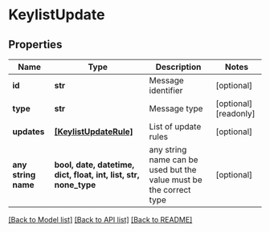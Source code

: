 # KeylistUpdate


## Properties
Name | Type | Description | Notes
------------ | ------------- | ------------- | -------------
**id** | **str** | Message identifier | [optional] 
**type** | **str** | Message type | [optional] [readonly] 
**updates** | [**[KeylistUpdateRule]**](KeylistUpdateRule.md) | List of update rules | [optional] 
**any string name** | **bool, date, datetime, dict, float, int, list, str, none_type** | any string name can be used but the value must be the correct type | [optional]

[[Back to Model list]](../README.md#documentation-for-models) [[Back to API list]](../README.md#documentation-for-api-endpoints) [[Back to README]](../README.md)


